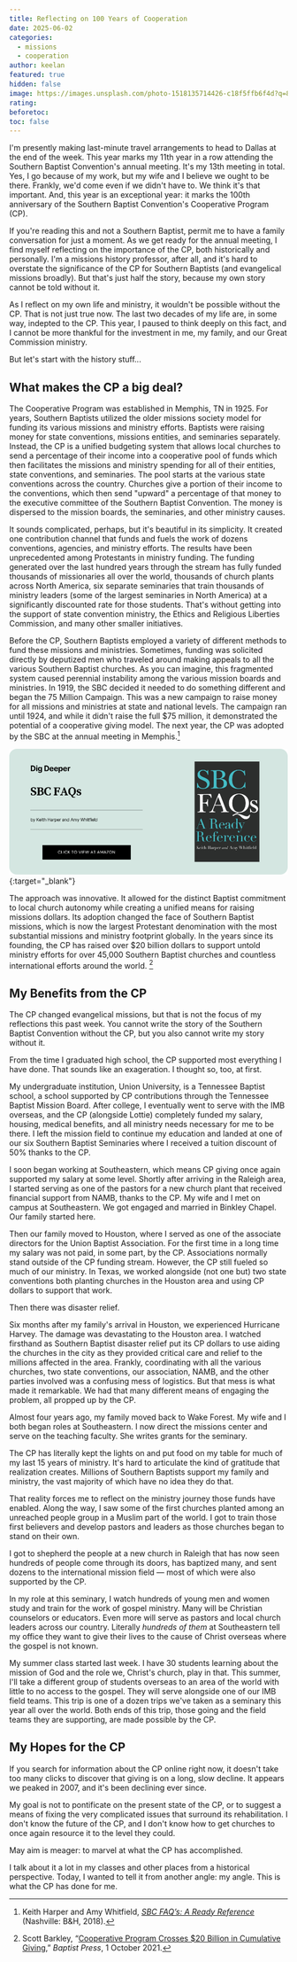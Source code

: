```yaml
---
title: Reflecting on 100 Years of Cooperation
date: 2025-06-02
categories:
  - missions
  - cooperation
author: keelan
featured: true
hidden: false
image: https://images.unsplash.com/photo-1518135714426-c18f5ffb6f4d?q=80&w=1792&auto=format&fit=crop&ixlib=rb-4.1.0&ixid=M3wxMjA3fDB8MHxwaG90by1wYWdlfHx8fGVufDB8fHx8fA%3D%3D
rating: 
beforetoc: 
toc: false
---
```


I'm presently making last-minute travel arrangements to head to Dallas at the end of the week. This year marks my 11th year in a row attending the Southern Baptist Convention's annual meeting. It's my 13th meeting in total. Yes, I go because of my work, but my wife and I believe we ought to be there. Frankly, we'd come even if we didn't have to. We think it's that important. And, this year is an exceptional year: it marks the 100th anniversary of the Southern Baptist Convention's Cooperative Program (CP).

If you're reading this and not a Southern Baptist, permit me to have a family conversation for just a moment. As we get ready for the annual meeting, I find myself reflecting on the importance of the CP, both historically and personally. I'm a missions history professor, after all, and it's hard to overstate the significance of the CP for Southern Baptists (and evangelical missions broadly). But that's just half the story, because my own story cannot be told without it.

<!--more-->

As I reflect on my own life and ministry, it wouldn't be possible without the CP. That is not just true now. The last two decades of my life are, in some way, indepted to the CP. This year, I paused to think deeply on this fact, and I cannot be more thankful for the investment in me, my family, and our Great Commission ministry.

But let's start with the history stuff...

## What makes the CP a big deal?

The Cooperative Program was established in Memphis, TN in 1925. For years, Southern Baptists utilized the older missions society model for funding its various missions and ministry efforts. Baptists were raising money for state conventions, missions entities, and seminaries separately. Instead, the CP is a unified budgeting system that allows local churches to send a percentage of their income into a cooperative pool of funds which then facilitates the missions and ministry spending for all of their entities, state conventions, and seminaries. The pool starts at the various state conventions across the country. Churches give a portion of their income to the conventions, which then send "upward" a percentage of that money to the executive committee of the Southern Baptist Convention. The money is dispersed to the mission boards, the seminaries, and other ministry causes. 

It sounds complicated, perhaps, but it's beautiful in its simplicity. It created one contribution channel that funds and fuels the work of dozens conventions, agencies, and ministry efforts. The results have been unprecedented among Protestants in ministry funding. The funding generated over the last hundred years through the stream has fully funded thousands of missionaries all over the world, thousands of church plants across North America, six separate seminaries that train thousands of ministry leaders (some of the largest seminaries in North America) at a significantly discounted rate for those students. That's without getting into the support of state convention ministry, the Ethics and Religious Liberties Commission, and many other smaller initiatives.

Before the CP, Southern Baptists employed a variety of different methods to fund these missions and ministries. Sometimes, funding was solicited directly by deputized men who traveled around making appeals to all the various Southern Baptist churches. As you can imagine, this fragmented system caused perennial instability among the various mission boards and ministries. In 1919, the SBC decided it needed to do something different and began the 75 Million Campaign. This was a new campaign to raise money for all missions and ministries at state and national levels. The campaign ran until 1924, and while it didn't raise the full $75 million, it demonstrated the potential of a cooperative giving  model. The next year, the CP was adopted by the SBC at the annual meeting in Memphis.[^1]

[![SBC FAQs](images/promo/sbc-faqs.png)](https://amzn.to/4dJbjHj){:target="_blank"}

The approach was innovative. It allowed for the distinct Baptist commitment to local church autonomy while creating a unified means for raising missions dollars. Its adoption changed the face of Southern Baptist missions, which is now the largest Protestant denomination with the most substantial missions and ministry footprint globally. In the years since its founding, the CP has raised over $20 billion dollars to support untold ministry efforts for over 45,000 Southern Baptist churches and countless international efforts around the world. [^2]

## My Benefits from the CP
The CP changed evangelical missions, but that is not the focus of my reflections this past week. You cannot write the story of the Southern Baptist Convention without the CP, but you also cannot write my story without it.

From the time I graduated high school, the CP supported most everything I have done. That sounds like an exageration. I thought so, too, at first.

My undergraduate institution, Union University, is a Tennessee Baptist school, a school supported by CP contributions through the Tennessee Baptist Mission Board. After college, I eventually went to serve with the IMB overseas, and the CP (alongside Lottie) completely funded my salary, housing, medical benefits, and all ministry needs necessary for me to be there. I left the mission field to continue my education and landed at one of our six Southern Baptist Seminaries where I received a tuition discount of 50% thanks to the CP.

I soon began working at Southeastern, which means CP giving once again supported my salary at some level. Shortly after arriving in the Raleigh area, I started serving as one of the pastors for a new church plant that received financial support from NAMB, thanks to the CP. My wife and I met on campus at Southeastern. We got engaged and married in Binkley Chapel. Our family started here.

Then our family moved to Houston, where I served as one of the associate directors for the Union Baptist Association. For the first time in a long time my salary was not paid, in some part, by the CP. Associations normally stand outside of the CP funding stream. However, the CP still fueled so much of our ministry. In Texas, we worked alongside (not one but) two state conventions both planting churches in the Houston area and using CP dollars to support that work. 

Then there was disaster relief.

Six months after my family's arrival in Houston, we experienced Hurricane Harvey. The damage was devastating to the Houston area. I watched firsthand as Southern Baptist disaster relief put its CP dollars to use aiding the churches in the city as they provided critical care and relief to the millions affected in the area. Frankly, coordinating with all the various churches, two state conventions, our association, NAMB, and the other parties involved was a confusing mess of logistics. But that mess is what made it remarkable. We had that many different means of engaging the problem, all propped up by the CP.

Almost four years ago, my family moved back to Wake Forest. My wife and I both began roles at Southeastern. I now direct the missions center and serve on the teaching faculty. She writes grants for the seminary. 

The CP has literally kept the lights on and put food on my table for much of my last 15 years of ministry. It's hard to articulate the kind of gratitude that realization creates. Millions of Southern Baptists support my family and ministry, the vast majority of which have no idea they do that. 

That reality forces me to reflect on the ministry journey those funds have enabled. Along the way, I saw some of the first churches planted among an unreached people group in a Muslim part of the world. I got to train those first believers and develop pastors and leaders as those churches began to stand on their own. 

I got to shepherd the people at a new church in Raleigh that has now seen hundreds of people come through its doors, has baptized many, and sent dozens to the international mission field — most of which were also supported by the CP.

In my role at this seminary, I watch hundreds of young men and women study and train for the work of gospel ministry. Many will be Christian counselors or educators. Even more will serve as pastors and local church leaders across our country. Literally *hundreds of them* at Southeastern tell my office they want to give their lives to the cause of Christ overseas where the gospel is not known.

My summer class started last week. I have 30 students learning about the mission of God and the role we, Christ's church, play in that. This summer, I'll take a different group of students overseas to an area of the world with little to no access to the gospel. They will serve alongside one of our IMB field teams. This trip is one of a dozen trips we've taken as a seminary this year all over the world. Both ends of this trip, those going and the field teams they are supporting, are made possible by the CP.

## My Hopes for the CP
If you search for information about the CP online right now, it doesn't take too many clicks to discover that giving is on a long, slow decline. It appears we peaked in 2007, and it's been declining ever since. 

My goal is not to pontificate on the present state of the CP, or to suggest a means of fixing the very complicated issues that surround its rehabilitation. I don't know the future of the CP, and I don't know how to get churches to once again resource it to the level they could.

May aim is meager: to marvel at what the CP has accomplished.

I talk about it a lot in my classes and other places from a historical perspective. Today, I wanted to tell it from another angle: my angle. This is what the CP has done for me.

[^1]: Keith Harper and Amy Whitfield, [*SBC FAQ’s: A Ready Reference*](https://amzn.to/4mMYL64) (Nashville: B&H, 2018).

[^2]: Scott Barkley, “[Cooperative Program Crosses $20 Billion in Cumulative Giving](https://www.baptistpress.com/resource-library/news/cooperative-program-crosses-20-billion-in-cumulative-giving/),” *Baptist Press*, 1 October 2021.
